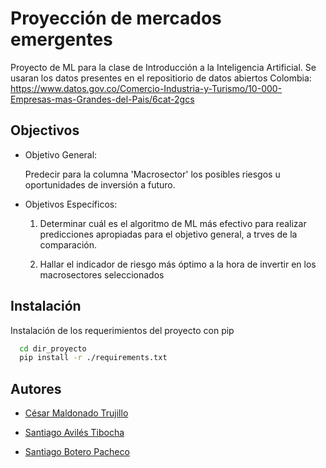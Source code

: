 
# Proyección de mercados emergentes

Proyecto de ML para la clase de Introducción a la Inteligencia Artificial. Se usaran los datos presentes en el repositiorio de datos abiertos Colombia: https://www.datos.gov.co/Comercio-Industria-y-Turismo/10-000-Empresas-mas-Grandes-del-Pais/6cat-2gcs





## Objectivos

- Objetivo General:

    Predecir para la columna 'Macrosector' los posibles riesgos u oportunidades de inversión a futuro.


- Objetivos Específicos:

    1. Determinar cuál es el algoritmo de ML más efectivo para realizar predicciones apropiadas para el objetivo general, a trves de la comparación.

    2. Hallar el indicador de riesgo más óptimo a la hora de invertir en los macrosectores seleccionados
## Instalación

Instalación de los requerimientos del proyecto con pip

```bash
  cd dir_proyecto
  pip install -r ./requirements.txt
```
    
## Autores

- [César Maldonado Trujillo](https://github.com/CesarMaldonado14)
- [Santiago Avilés Tibocha](https://github.com/Aviles17)

- [Santiago Botero Pacheco]()
